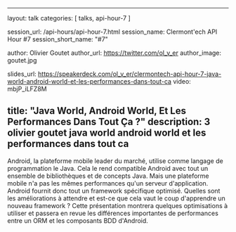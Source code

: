 ---
layout: talk
categories: [ talks, api-hour-7 ]

session_url: /api-hours/api-hour-7.html
session_name: Clermont'ech API Hour &#35;7
session_short_name: "&#35;7"

author: Olivier Goutet
author_url: https://twitter.com/ol_v_er
author_image: goutet.jpg

slides_url: https://speakerdeck.com/ol_v_er/clermontech-api-hour-7-java-world-android-world-et-les-performances-dans-tout-ca
video: mbjP_iLFZ8M

title: "Java World, Android World, Et Les Performances Dans Tout Ça ?"
description: 3 olivier goutet java world android world et les performances dans tout ca
------

Android, la plateforme mobile leader du marché, utilise comme langage de
programmation le Java. Cela le rend compatible Android avec tout un ensemble de
bibliothèques et de concepts Java. Mais une plateforme mobile n'a pas les mêmes
performances qu'un serveur d'application. Android fournit donc tout un framework
spécifique optimisé. Quelles sont les améliorations à attendre et est-ce que
cela vaut le coup d'apprendre un nouveau framework ? Cette présentation montrera
quelques optimisations à utiliser et passera en revue les différences
importantes de performances entre un ORM et les composants BDD d'Android.
